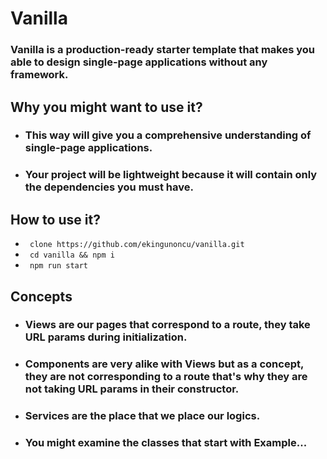 # Vanilla

### Vanilla is a production-ready starter template that makes you able to design single-page applications without any framework.

## Why you might want to use it?

* ### This way will give you a comprehensive understanding of single-page applications.
* ### Your project will be lightweight because it will contain only the dependencies you must have.

## How to use it?

* ` clone https://github.com/ekingunoncu/vanilla.git`
* ` cd vanilla && npm i`
* ` npm run start`

## Concepts

* ### Views are our pages that correspond to a route, they take URL params during initialization.
* ### Components are very alike with Views but as a concept, they are not corresponding to a route that's why they are not taking URL params in their constructor.
* ### Services are the place that we place our logics.
* ### You might examine the classes that start with Example... 
